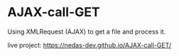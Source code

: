 # AJAX-call-GET
Using XMLRequest (AJAX) to get a file and process it.

live project: https://nedas-dev.github.io/AJAX-call-GET/
